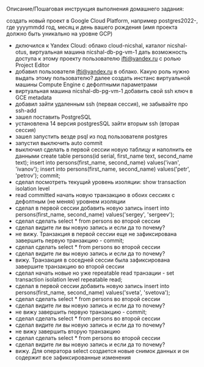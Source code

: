 Описание/Пошаговая инструкция выполнения домашнего задания:

создать новый проект в Google Cloud Platform, например postgres2022-, где yyyymmdd год, месяц и день вашего рождения (имя проекта должно быть уникально на уровне GCP)
 + дключился к Yandex Cloud: облако cloud-nicshal, каталог nicshal-otus, виртуальная машина nicshal-db-pg-vm-1
дать возможность доступа к этому проекту пользователю ifti@yandex.ru с ролью Project Editor
 + добавил пользователя ifti@yandex.ru в облако. Какую роль нужно выдать этому пользователю?
далее создать инстанс виртуальной машины Compute Engine с дефолтными параметрами
 + виртуальная машина nicshal-db-pg-vm-1
добавить свой ssh ключ в GCE metadata
 + добавил
зайти удаленным ssh (первая сессия), не забывайте про ssh-add
 + зашел
поставить PostgreSQL
 + установлена 14 версия postgresSQL
зайти вторым ssh (вторая сессия)
 + зашел
запустить везде psql из под пользователя postgres
 + запустил
выключить auto commit
 + выключил
сделать в первой сессии новую таблицу и наполнить ее данными create table persons(id serial, first_name text, second_name text); insert into persons(first_name, second_name) values('ivan', 'ivanov'); insert into persons(first_name, second_name) values('petr', 'petrov'); commit;
 + сделал
посмотреть текущий уровень изоляции: show transaction isolation level
 + read committed
начать новую транзакцию в обоих сессиях с дефолтным (не меняя) уровнем изоляции
 + сделал
в первой сессии добавить новую запись insert into persons(first_name, second_name) values('sergey', 'sergeev');
 + сделал
сделать select * from persons во второй сессии
 + сделал
видите ли вы новую запись и если да то почему?
 + не вижу. Транзакция в первой сессии еще не зафиксирована
завершить первую транзакцию - commit;
 + сделал
сделать select * from persons во второй сессии
 + сделал
видите ли вы новую запись и если да то почему?
 + вижу. Транзакция в соседней сессии была зафиксирована
завершите транзакцию во второй сессии
 + сделал
начать новые но уже repeatable read транзации - set transaction isolation level repeatable read;
 + сделал
в первой сессии добавить новую запись insert into persons(first_name, second_name) values('sveta', 'svetova');
 + сделал
сделать select * from persons во второй сессии
 + сделал
видите ли вы новую запись и если да то почему?
 + не вижу
завершить первую транзакцию - commit;
 + сделал
сделать select * from persons во второй сессии
 + сделал
видите ли вы новую запись и если да то почему?
 + не вижу
завершить вторую транзакцию
 + сделал
сделать select * from persons во второй сессии
 + сделал
видите ли вы новую запись и если да то почему?
 + вижу. Для оператора select создается новые снимок данных и он содержит все зафиксированные изменения